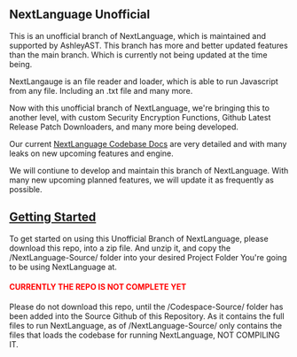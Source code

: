 ## NextLanguage Unofficial
This is an unofficial branch of NextLanguage, which is maintained
and supported by AshleyAST. This branch has more and better updated
features than the main branch. Which is currently not being updated
at the time being.

NextLangauge is an file reader and loader, which is able to
run Javascript from any file. Including an .txt file and many more.

Now with this unofficial branch of NextLanguage, we're bringing this
to another level, with custom Security Encryption Functions, Github Latest Release
Patch Downloaders, and many more being developed.

Our current [NextLanguage Codebase Docs](https://nxoscloud.github.io/landing) are very detailed and with
many leaks on new upcoming features and engine.

We will contiune to develop and maintain this branch of NextLanguage.
With many new upcoming planned features, we will update it as frequently as possible.

## [Getting Started](https://nxoscloud.github.io/landing)
To get started on using this Unofficial Branch of NextLanguage, please
download this repo, into a zip file. And unzip it, and copy the /NextLanguage-Source/
folder into your desired Project Folder You're going to be using NextLanguage at.

<h4 style="color : red">CURRENTLY THE REPO IS NOT COMPLETE YET</h4>
Please do not download this repo, until the /Codespace-Source/ folder has
been added into the Source Github of this Repository. As it contains the full
files to run NextLanguage, as of /NextLanguage-Source/ only contains the files
that loads the codebase for running NextLanguage, NOT COMPILING IT.

